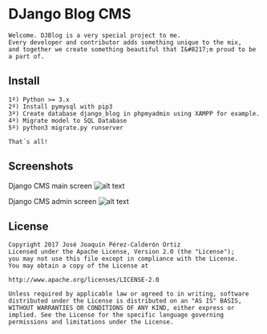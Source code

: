 # DJango Blog CMS

	Welcome. DJBlog is a very special project to me. 
	Every developer and contributor adds something unique to the mix, 
	and together we create something beautiful that I&#8217;m proud to be a part of.

## Install
	
	1º) Python >= 3.x
	2º) Install pymysql with pip3
	3º) Create database django_blog in phpmyadmin using XAMPP for example.
	4º) Migrate model to SQL Database
	5º) python3 migrate.py runserver

	That´s all!

## Screenshots

Django CMS main screen
![alt text](https://raw.githubusercontent.com/joaquinpco/DjBlog-CMS/master/blog.png)

Django CMS admin screen
![alt text](https://raw.githubusercontent.com/joaquinpco/DjBlog-CMS/master/djadmin.png)

## License

	Copyright 2017 José Joaquín Pérez-Calderón Ortiz
	Licensed under the Apache License, Version 2.0 (the "License"); 
	you may not use this file except in compliance with the License. 
	You may obtain a copy of the License at

	http://www.apache.org/licenses/LICENSE-2.0

	Unless required by applicable law or agreed to in writing, software distributed under the License is distributed on an "AS IS" BASIS, WITHOUT WARRANTIES OR CONDITIONS OF ANY KIND, either express or implied. See the License for the specific language governing permissions and limitations under the License.